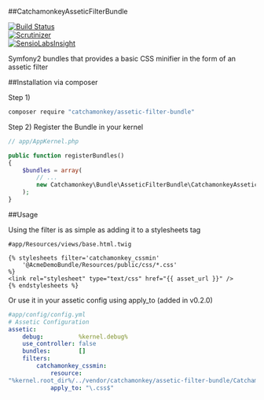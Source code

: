 ##CatchamonkeyAsseticFilterBundle

[![Build Status](https://secure.travis-ci.org/catchamonkey/CatchamonkeyAsseticFilterBundle.png?branch=master)](https://travis-ci.org/catchamonkey/CatchamonkeyAsseticFilterBundle)  
[![Scrutinizer](https://scrutinizer-ci.com/g/catchamonkey/CatchamonkeyAsseticFilterBundle/badges/quality-score.png?b=master)](https://travis-ci.org/catchamonkey/CatchamonkeyAsseticFilterBundle)  
[![SensioLabsInsight](https://insight.sensiolabs.com/projects/8223103c-1bf3-4c14-bf0e-784f8994eda3/small.png)](https://scrutinizer-ci.com/g/catchamonkey/CatchamonkeyAsseticFilterBundle/)


Symfony2 bundles that provides a basic CSS minifier in the form of an assetic filter

##Installation via composer

Step 1)

```bash
composer require "catchamonkey/assetic-filter-bundle"
```

Step 2) Register the Bundle in your kernel

```php
// app/AppKernel.php

public function registerBundles()
{
    $bundles = array(
        // ...
        new Catchamonkey\Bundle\AsseticFilterBundle\CatchamonkeyAsseticFilterBundle(),
    );
}
```

##Usage

Using the filter is as simple as adding it to a stylesheets tag

```smarty
#app/Resources/views/base.html.twig

{% stylesheets filter='catchamonkey_cssmin'
    '@AcmeDemoBundle/Resources/public/css/*.css'
%}
<link rel="stylesheet" type="text/css" href="{{ asset_url }}" />
{% endstylesheets %}
```


Or use it in your assetic config using apply_to (added in v0.2.0)

```yaml
#app/config/config.yml
# Assetic Configuration
assetic:
    debug:          %kernel.debug%
    use_controller: false
    bundles:        []
    filters:
        catchamonkey_cssmin:
            resource:
"%kernel.root_dir%/../vendor/catchamonkey/assetic-filter-bundle/Catchamonkey/Bundle/AsseticFilterBundle/Resources/config/services.xml"
            apply_to: "\.css$"
```
